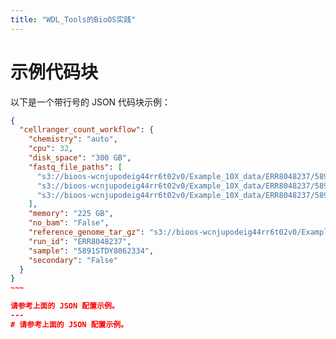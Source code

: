 ```yaml
---
title: "WDL_Tools的BioOS实践"
---
```


<style>
/* Rouge 行号样式 */
.highlight table {
  width: 100%;
  border-spacing: 0;
}

.highlight td.rouge-gutter {
  width: 2.5em;
  padding-right: 0.5em;
  text-align: right;
  vertical-align: top;
  color: #999;
  user-select: none;
}

.highlight td.rouge-code {
  width: 100%;
}

.highlight pre {
  margin: 0;
  padding: 0;
  background: none;
}

/* 自定义行号样式 */
.highlight pre {
  position: relative;
  padding-left: 3em; /* 为行号留出空间 */
  counter-reset: linenumber;
}

.highlight pre code {
  display: block;
  counter-reset: linenumber;
}

.highlight pre code .line {
  display: block;
  counter-increment: linenumber;
  position: relative;
  padding-left: 1em;
}

.highlight pre code .line::before {
  content: counter(linenumber);
  position: absolute;
  left: -1em;
  width: 1em;
  text-align: right;
  color: #999;
}
</style>

# 示例代码块

以下是一个带行号的 JSON 代码块示例：

```json
{
  "cellranger_count_workflow": {
    "chemistry": "auto",
    "cpu": 32,
    "disk_space": "300 GB",
    "fastq_file_paths": [
      "s3://bioos-wcnjupodeig44rr6t02v0/Example_10X_data/ERR8048237/5891STDY8062334_S1_L001_I1_001.fastq.gz",
      "s3://bioos-wcnjupodeig44rr6t02v0/Example_10X_data/ERR8048237/5891STDY8062334_S1_L001_R1_001.fastq.gz",
      "s3://bioos-wcnjupodeig44rr6t02v0/Example_10X_data/ERR8048237/5891STDY8062334_S1_L001_R2_001.fastq.gz"
    ],
    "memory": "225 GB",
    "no_bam": "False",
    "reference_genome_tar_gz": "s3://bioos-wcnjupodeig44rr6t02v0/Example_10X_data/ERR8048237/RAW/refdata-cellranger-GRCh38-3.0.0.tar.gz",
    "run_id": "ERR8048237",
    "sample": "5891STDY8062334",
    "secondary": "False"
  }
}
~~~

请参考上面的 JSON 配置示例。
---
# 请参考上面的 JSON 配置示例。
